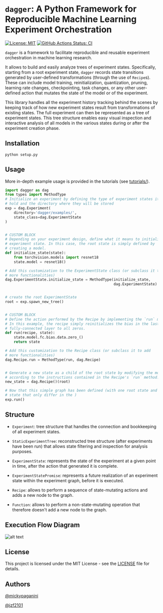 # `dagger`: A Python Framework for Reproducible Machine Learning Experiment Orchestration

[![License: MIT](https://img.shields.io/badge/License-MIT-yellow.svg)](./LICENSE)
[![GitHub Actions Status: CI](https://github.com/facebookresearch/dagger/workflows/CI/CD/badge.svg)](https://github.com/facebookresearch/dagger/actions?query=workflow%3ACI%2FCD+branch%3Amaster)

`dagger` is a framework to facilitate reproducible and reusable experiment orchestration in machine learning research.

It allows to build and easily analyze trees of experiment states. Specifically, starting from a root experiment state, `dagger` records state transitions generated by user-defined transformations (through the use of `Recipe`s). These can include model training, reinitialization, quantization, pruning, learning rate changes, checkpointing, task changes, or any other user-defined action that mutates the state of the model or of the experiment.

This library handles all the experiment history tracking behind the scenes by keeping track of how new experiment states result from transformations of existing states. The full experiment can then be represented as a tree of experiment states. This tree structure enables easy visual inspection and interactive analysis of all models in the various states during or after the experiment creation phase.

## Installation

`python setup.py`

## Usage
More in-depth example usage is provided in the tutorials (see [tutorials/](./tutorials/)). 

```python
import dagger as dag
from types import MethodType
# Initialize an experiment by defining the type of experiment states it will 
# hold and the directory where they will be stored
exp = dag.Experiment(
    directory='dagger/examples/', 
    state_class=dag.ExperimentState
)


# CUSTOM BLOCK
# Depending on your experiment design, define what it means to initialize an 
# experiment state. In this case, the root state is simply defined by 
# creating a model.
def initialize_state(state):
    from torchvision.models import resnet18
    state.model = resnet18()

# Add this customization to the ExperimentState class (or subclass it to add 
# more functionalities)
dag.ExperimentState.initialize_state = MethodType(initialize_state, 
                                                  dag.ExperimentState)


# create the root ExperimentState
root = exp.spawn_new_tree()


# CUSTOM BLOCK
# Define the action performed by the Recipe by implementing the `run` method.
# In this example, the recipe simply reinitializes the bias in the last 
# fully-connected layer to all zeros. 
def run(recipe, state):
    state.model.fc.bias.data.zero_()
    return state

# Add this customization to the Recipe class (or subclass it to add 
# more functionalities)
dag.Recipe.run = MethodType(run, dag.Recipe)


# Generate a new state as a child of the root state by modifying the model 
# according to the instructions contained in the Recipe's `run` method.
new_state = dag.Recipe()(root)

# Now that this simple graph has been defined (with one root state and a child
# state that only differ in the ) 
exp.run()

```

## Structure

 * `Experiment`: tree structure that handles the connection and bookkeeping of all experiment states.

 * `StaticExperimentTree`: reconstructed tree structure (after experiments have been run) that allows state filtering and inspection for analysis purposes.

 * `ExperimentState`: represents the state of the experiment at a given point in time, after the action that generated it is complete.

 * `ExperimentStatePromise`: represents a future realization of an experiment state within the experiment graph, before it is executed.

 * `Recipe`: allows to perform a sequence of state-mutating actions and adds a new node to the graph. 

 * `Function`: allows to perform a non-state-mutating operation that therefore doesn't add a new node to the graph.

## Execution Flow Diagram

![alt text](extras/web-sequence.png)

## License
This project is licensed under the MIT License - see the [LICENSE](./LICENSE) file for details.

## Authors
[@mickypaganini](https://github.com/mickypaganini)

[@jzf2101](https://github.com/jzf2101)
